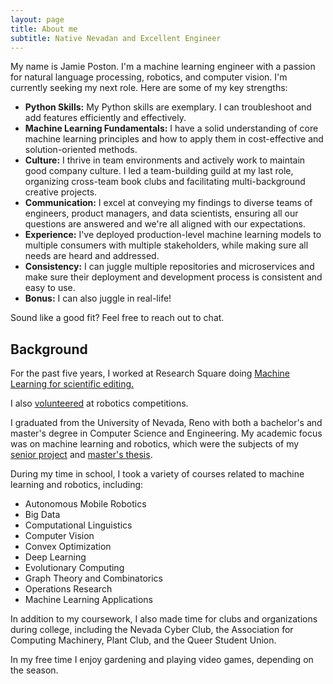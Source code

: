 ```yaml
---
layout: page
title: About me
subtitle: Native Nevadan and Excellent Engineer
---
```


My name is Jamie Poston. I'm a machine learning engineer with a passion for natural language processing, robotics, and computer vision. I'm currently seeking my next role. Here are some of my key strengths:

- **Python Skills:** My Python skills are exemplary. I can troubleshoot and add features efficiently and effectively.
- **Machine Learning Fundamentals:** I have a solid understanding of core machine learning principles and how to apply them in cost-effective and solution-oriented methods.
- **Culture:** I thrive in team environments and actively work to maintain good company culture. I led a team-building guild at my last role, organizing cross-team book clubs and facilitating multi-background creative projects.
- **Communication:** I excel at conveying my findings to diverse teams of engineers, product managers, and data scientists, ensuring all our questions are answered and we're all aligned with our expectations.
- **Experience:** I've deployed production-level machine learning models to multiple consumers with multiple stakeholders, while making sure all needs are heard and addressed.
- **Consistency:** I can juggle multiple repositories and microservices and make sure their deployment and development process is consistent and easy to use.
- **Bonus:** I can also juggle in real-life!

Sound like a good fit? Feel free to reach out to chat.

## Background

For the past five years, I worked at Research Square doing [Machine Learning for scientific editing.](https://jamieposton.github.io/2025-04-01-Natural-Language-Processing-At-Research-Square/)

I also [volunteered](https://jamieposton.github.io/2025-04-01-volunteering-with-FIRST/) at robotics competitions.

I graduated from the University of Nevada, Reno with both a bachelor's and master's degree in Computer Science and Engineering. My academic focus was on machine learning and robotics, which were the subjects of my [senior project](https://jamieposton.github.io/imwalkinghere) and [master's thesis](https://jamieposton.github.io/mastersthesis).

During my time in school, I took a variety of courses related to machine learning and robotics, including:

- Autonomous Mobile Robotics
- Big Data
- Computational Linguistics
- Computer Vision
- Convex Optimization
- Deep Learning
- Evolutionary Computing
- Graph Theory and Combinatorics
- Operations Research
- Machine Learning Applications

In addition to my coursework, I also made time for clubs and organizations during college, including the Nevada Cyber Club, the Association for Computing Machinery, Plant Club, and the Queer Student Union.

In my free time I enjoy gardening and playing video games, depending on the season.
